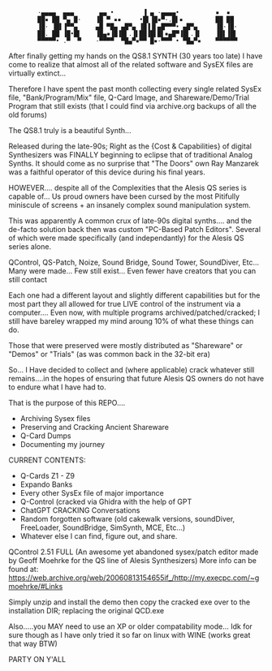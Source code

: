             ·▄▄▄▄  ▄▄▄       ▄▄ •        ▐ ▄ ·▄▄▄▄•          ▪  ▪
            ██▪ ██ ▀▄ █·    ▐█ ▀ ▪▪     •█▌▐█▪▀·.█▌▪         ██ ██
            ▐█· ▐█▌▐▀▀▄     ▄█ ▀█▄ ▄█▀▄ ▐█▐▐▌▄█▀▀▀• ▄█▀▄     ▐█·▐█·
            ██. ██ ▐█•█▌    ▐█▄▪▐█▐█▌.▐▌██▐█▌█▌▪▄█▀▐█▌.▐▌    ▐█▌▐█▌
            ▀▀▀▀▀• .▀  ▀    ·▀▀▀▀  ▀█▄▀▪▀▀ █▪·▀▀▀ • ▀█▄▀▪    ▀▀▀▀▀▀



After finally getting my hands on the QS8.1 SYNTH (30 years too late) I have come to realize that almost all of
the related software and SysEX files are virtually extinct... 

Therefore I have spent the past month collecting every single related SysEx file, "Bank/Program/Mix" file, Q-Card Image, and
Shareware/Demo/Trial Program that still exists (that I could find via archive.org backups of all the old forums) 




The QS8.1 truly is a beautiful Synth...
 
Released during the late-90s;
Right as the {Cost & Capabilities} of digital Synthesizers was FINALLY beginning to eclipse that of traditional Analog Synths.
It should come as no surprise that "The Doors" own Ray Manzarek was a faithful operator of this device during his final years.

HOWEVER.... despite all of the Complexities that the Alesis QS series is capable of... Us proud owners have been cursed by the most
Pitifully miniscule of screens + an insanely complex sound manipulation system.

This was apparently A common crux of late-90s digital synths.... and the de-facto solution back then was custom "PC-Based Patch Editors".
Several of which were made specifically (and independantly) for the Alesis QS series alone.

QControl, QS-Patch, Noize, Sound Bridge, Sound Tower, SoundDiver, Etc...
Many were made... Few still exist... Even fewer have creators that you can still contact

Each one had a different layout and slightly different capabilities but for the most part they all allowed for true LIVE control of the 
instrument via a computer.... Even now, with multiple programs archived/patched/cracked; I still have bareley wrapped my mind aroung
10% of what these things can do.

 
Those that were preserved were mostly distributed as "Shareware" or "Demos" or "Trials" (as was common back in the 32-bit era)


So... I Have decided to collect and (where applicable) crack whatever still remains....in the hopes of ensuring that future 
Alesis QS owners do not have to endure what I have had to. 


That is the purpose of this REPO.... 


  -   Archiving Sysex files 
  -   Preserving and Cracking Ancient Shareware
  -   Q-Card Dumps
  -   Documenting my journey




CURRENT CONTENTS:
 - Q-Cards Z1 - Z9
 - Expando Banks
 - Every other SysEx file of major importance
 - Q-Control (cracked via Ghidra with the help of GPT
 - ChatGPT CRACKING Conversations
 - Random forgotten software (old cakewalk versions, soundDiver, FreeLoader, SoundBridge, SimSynth, MCE, Etc...)
 - Whatever else I can find, figure out, and share.



QControl 2.51 FULL
(An awesome yet abandoned sysex/patch editor made by Geoff Moehrke for the QS line of Alesis Synthesizers)
More info can be found at: https://web.archive.org/web/20060813154655if_/http://my.execpc.com/~gmoehrke/#Links


Simply unzip and install the demo
then copy the cracked exe over to the installation DIR; replacing the original QCD.exe

Also.....you MAY need to use an XP or older compatability mode...
Idk for sure though as I have only tried it so far on linux with WINE (works great that way BTW)


PARTY ON Y'ALL
